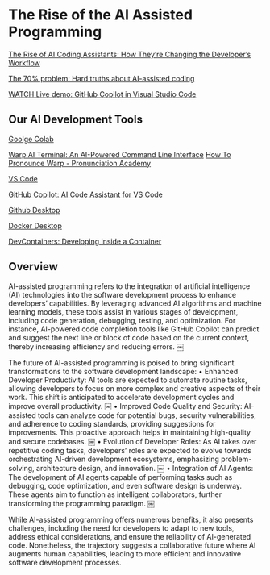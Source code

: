 # The Rise of the AI Assisted Programming

[The Rise of AI Coding Assistants: How They’re Changing the Developer’s Workflow](https://dev.to/arjun98k/the-rise-of-ai-coding-assistants-how-theyre-changing-the-developers-workflow-19p5)

[The 70% problem: Hard truths about AI-assisted coding](https://addyo.substack.com/p/the-70-problem-hard-truths-about)

[WATCH Live demo: GitHub Copilot in Visual Studio Code](https://www.youtube.com/watch?v=dSbv-1KGu2U)

## Our AI Development Tools

[Goolge Colab](https://colab.research.google.com/)

[Warp AI Terminal: An AI-Powered Command Line Interface](https://www.warp.dev/) [How To Pronounce Warp - Pronunciation Academy](https://www.youtube.com/watch?v=sWDCeBBRVhQ)

[VS Code](https://code.visualstudio.com/)

[GitHub Copilot: AI Code Assistant for VS Code](https://code.visualstudio.com/docs/copilot/setup-simplified)

[Github Desktop](https://desktop.github.com/download/)

[Docker Desktop](https://www.docker.com/products/docker-desktop/)

[DevContainers: Developing inside a Container](https://code.visualstudio.com/docs/devcontainers/containers)

## Overview

AI-assisted programming refers to the integration of artificial intelligence (AI) technologies into the software development process to enhance developers’ capabilities. By leveraging advanced AI algorithms and machine learning models, these tools assist in various stages of development, including code generation, debugging, testing, and optimization. For instance, AI-powered code completion tools like GitHub Copilot can predict and suggest the next line or block of code based on the current context, thereby increasing efficiency and reducing errors.  ￼

The future of AI-assisted programming is poised to bring significant transformations to the software development landscape:
	•	Enhanced Developer Productivity: AI tools are expected to automate routine tasks, allowing developers to focus on more complex and creative aspects of their work. This shift is anticipated to accelerate development cycles and improve overall productivity.  ￼
	•	Improved Code Quality and Security: AI-assisted tools can analyze code for potential bugs, security vulnerabilities, and adherence to coding standards, providing suggestions for improvements. This proactive approach helps in maintaining high-quality and secure codebases.  ￼
	•	Evolution of Developer Roles: As AI takes over repetitive coding tasks, developers’ roles are expected to evolve towards orchestrating AI-driven development ecosystems, emphasizing problem-solving, architecture design, and innovation.  ￼
	•	Integration of AI Agents: The development of AI agents capable of performing tasks such as debugging, code optimization, and even software design is underway. These agents aim to function as intelligent collaborators, further transforming the programming paradigm.  ￼

While AI-assisted programming offers numerous benefits, it also presents challenges, including the need for developers to adapt to new tools, address ethical considerations, and ensure the reliability of AI-generated code. Nonetheless, the trajectory suggests a collaborative future where AI augments human capabilities, leading to more efficient and innovative software development processes.


